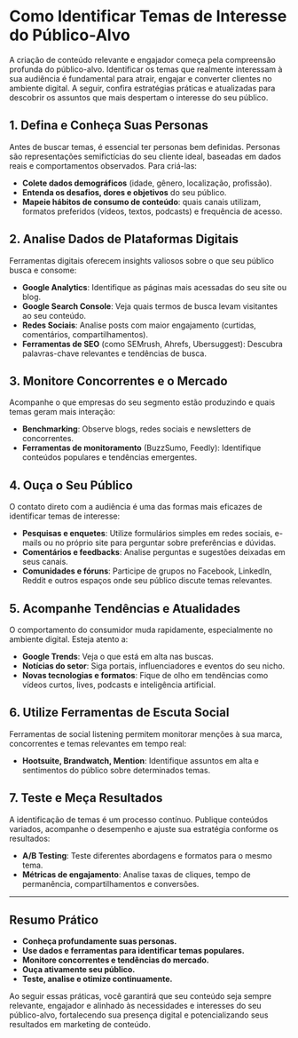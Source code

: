 
# Como Identificar Temas de Interesse do Público-Alvo

A criação de conteúdo relevante e engajador começa pela compreensão profunda do público-alvo. Identificar os temas que realmente interessam à sua audiência é fundamental para atrair, engajar e converter clientes no ambiente digital. A seguir, confira estratégias práticas e atualizadas para descobrir os assuntos que mais despertam o interesse do seu público.

## 1. **Defina e Conheça Suas Personas**

Antes de buscar temas, é essencial ter personas bem definidas. Personas são representações semifictícias do seu cliente ideal, baseadas em dados reais e comportamentos observados. Para criá-las:

- **Colete dados demográficos** (idade, gênero, localização, profissão).
- **Entenda os desafios, dores e objetivos** do seu público.
- **Mapeie hábitos de consumo de conteúdo**: quais canais utilizam, formatos preferidos (vídeos, textos, podcasts) e frequência de acesso.

## 2. **Analise Dados de Plataformas Digitais**

Ferramentas digitais oferecem insights valiosos sobre o que seu público busca e consome:

- **Google Analytics**: Identifique as páginas mais acessadas do seu site ou blog.
- **Google Search Console**: Veja quais termos de busca levam visitantes ao seu conteúdo.
- **Redes Sociais**: Analise posts com maior engajamento (curtidas, comentários, compartilhamentos).
- **Ferramentas de SEO** (como SEMrush, Ahrefs, Ubersuggest): Descubra palavras-chave relevantes e tendências de busca.

## 3. **Monitore Concorrentes e o Mercado**

Acompanhe o que empresas do seu segmento estão produzindo e quais temas geram mais interação:

- **Benchmarking**: Observe blogs, redes sociais e newsletters de concorrentes.
- **Ferramentas de monitoramento** (BuzzSumo, Feedly): Identifique conteúdos populares e tendências emergentes.

## 4. **Ouça o Seu Público**

O contato direto com a audiência é uma das formas mais eficazes de identificar temas de interesse:

- **Pesquisas e enquetes**: Utilize formulários simples em redes sociais, e-mails ou no próprio site para perguntar sobre preferências e dúvidas.
- **Comentários e feedbacks**: Analise perguntas e sugestões deixadas em seus canais.
- **Comunidades e fóruns**: Participe de grupos no Facebook, LinkedIn, Reddit e outros espaços onde seu público discute temas relevantes.

## 5. **Acompanhe Tendências e Atualidades**

O comportamento do consumidor muda rapidamente, especialmente no ambiente digital. Esteja atento a:

- **Google Trends**: Veja o que está em alta nas buscas.
- **Notícias do setor**: Siga portais, influenciadores e eventos do seu nicho.
- **Novas tecnologias e formatos**: Fique de olho em tendências como vídeos curtos, lives, podcasts e inteligência artificial.

## 6. **Utilize Ferramentas de Escuta Social**

Ferramentas de social listening permitem monitorar menções à sua marca, concorrentes e temas relevantes em tempo real:

- **Hootsuite, Brandwatch, Mention**: Identifique assuntos em alta e sentimentos do público sobre determinados temas.

## 7. **Teste e Meça Resultados**

A identificação de temas é um processo contínuo. Publique conteúdos variados, acompanhe o desempenho e ajuste sua estratégia conforme os resultados:

- **A/B Testing**: Teste diferentes abordagens e formatos para o mesmo tema.
- **Métricas de engajamento**: Analise taxas de cliques, tempo de permanência, compartilhamentos e conversões.

---

## **Resumo Prático**

- **Conheça profundamente suas personas.**
- **Use dados e ferramentas para identificar temas populares.**
- **Monitore concorrentes e tendências do mercado.**
- **Ouça ativamente seu público.**
- **Teste, analise e otimize continuamente.**

Ao seguir essas práticas, você garantirá que seu conteúdo seja sempre relevante, engajador e alinhado às necessidades e interesses do seu público-alvo, fortalecendo sua presença digital e potencializando seus resultados em marketing de conteúdo.
```
